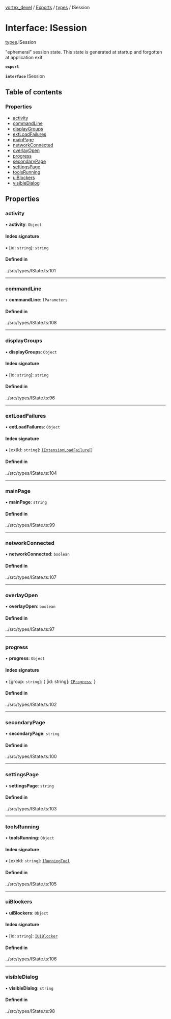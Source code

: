 [vortex_devel](../README.md) / [Exports](../modules.md) / [types](../modules/types.md) / ISession

# Interface: ISession

[types](../modules/types.md).ISession

"ephemeral" session state.
This state is generated at startup and forgotten at application exit

**`export`**

**`interface`** ISession

## Table of contents

### Properties

- [activity](types.ISession.md#activity)
- [commandLine](types.ISession.md#commandline)
- [displayGroups](types.ISession.md#displaygroups)
- [extLoadFailures](types.ISession.md#extloadfailures)
- [mainPage](types.ISession.md#mainpage)
- [networkConnected](types.ISession.md#networkconnected)
- [overlayOpen](types.ISession.md#overlayopen)
- [progress](types.ISession.md#progress)
- [secondaryPage](types.ISession.md#secondarypage)
- [settingsPage](types.ISession.md#settingspage)
- [toolsRunning](types.ISession.md#toolsrunning)
- [uiBlockers](types.ISession.md#uiblockers)
- [visibleDialog](types.ISession.md#visibledialog)

## Properties

### activity

• **activity**: `Object`

#### Index signature

▪ [id: `string`]: `string`

#### Defined in

../src/types/IState.ts:101

___

### commandLine

• **commandLine**: `IParameters`

#### Defined in

../src/types/IState.ts:108

___

### displayGroups

• **displayGroups**: `Object`

#### Index signature

▪ [id: `string`]: `string`

#### Defined in

../src/types/IState.ts:96

___

### extLoadFailures

• **extLoadFailures**: `Object`

#### Index signature

▪ [extId: `string`]: [`IExtensionLoadFailure`](types.IExtensionLoadFailure.md)[]

#### Defined in

../src/types/IState.ts:104

___

### mainPage

• **mainPage**: `string`

#### Defined in

../src/types/IState.ts:99

___

### networkConnected

• **networkConnected**: `boolean`

#### Defined in

../src/types/IState.ts:107

___

### overlayOpen

• **overlayOpen**: `boolean`

#### Defined in

../src/types/IState.ts:97

___

### progress

• **progress**: `Object`

#### Index signature

▪ [group: `string`]: { [id: string]: [`IProgress`](types.IProgress.md);  }

#### Defined in

../src/types/IState.ts:102

___

### secondaryPage

• **secondaryPage**: `string`

#### Defined in

../src/types/IState.ts:100

___

### settingsPage

• **settingsPage**: `string`

#### Defined in

../src/types/IState.ts:103

___

### toolsRunning

• **toolsRunning**: `Object`

#### Index signature

▪ [exeId: `string`]: [`IRunningTool`](types.IRunningTool.md)

#### Defined in

../src/types/IState.ts:105

___

### uiBlockers

• **uiBlockers**: `Object`

#### Index signature

▪ [id: `string`]: [`IUIBlocker`](types.IUIBlocker.md)

#### Defined in

../src/types/IState.ts:106

___

### visibleDialog

• **visibleDialog**: `string`

#### Defined in

../src/types/IState.ts:98
